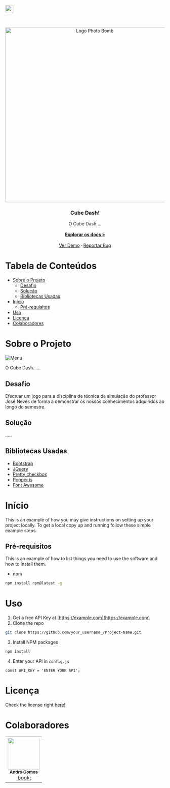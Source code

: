 
<!-- PROJECT SHIELDS -->
<!--
*** I'm using markdown "reference style" links for readability.
*** Reference links are enclosed in brackets [ ] instead of parentheses ( ).
*** See the bottom of this document for the declaration of the reference variables
*** for contributors-url, forks-url, etc. This is an optional, concise syntax you may use.
*** https://www.markdownguide.org/basic-syntax/#reference-style-links
-->
<!-- [![LinkedIn][linkedin-shield]][linkedin-url] -->
<a href="http://bit.ly/LinkedIn-Andre"><img src="https://img.shields.io/badge/linkedin-blue.svg?&style=for-the-badge&logo=linkedin&logoColor=white" height=25></a> 



<!-- PROJECT LOGO -->
<br />
<p align="center">
  <a href="http://bit.ly/GitHub-Andre" target=“_blank”>
    <img src="https://user-images.githubusercontent.com/48434290/117081669-4017af80-ad38-11eb-9af0-78d4a9dcc12c.png" width="550px" alt="Logo Photo Bomb">
  </a>

  <h3 align="center">Cube Dash!</h3>

  <p align="center">
    O Cube Dash....
    <br />
    <br />
    <a href="https://github.com/andrenevesgomes/Cube-Dash" target=“_blank”><strong>Explorar os docs »</strong></a>
    <br />
    <br />
    <a href="#" target=“_blank”>Ver Demo</a>
    ·
    <a href="https://github.com/andrenevesgomes/Cube-Dash/issues" target=“_blank”>Reportar Bug</a>
  </p>
</p>



<!-- TABLE OF CONTENTS -->
# Tabela de Conteúdos

* [Sobre o Projeto](#sobre-o-projeto)
  * [Desafio](desafio)
  * [Solução](#solução)
  * [Bibliotecas Usadas](#bibliotecas-usadas)
* [Início](#início)
  * [Pré-requisitos](#pré-requisitos)
* [Uso](#uso)
* [Licença](#licença)
* [Colaboradores](#colaboradores)



<!-- SOBRE O PROJETO -->
# Sobre o Projeto

![Menu](#)

O Cube Dash......


## Desafio
Efectuar um jogo para a disciplina de técnica de simulação do professor José Neves de forma a demonstrar os nossos conhecimentos adquiridos ao longo do semestre.


## Solução
.....


## Bibliotecas Usadas
* [Bootstrap](https://getbootstrap.com)
* [JQuery](https://jquery.com)
* [Pretty checkbox](https://lokesh-coder.github.io/pretty-checkbox/)
* [Popper.js](https://popper.js.org/)
* [Font Awesome](https://fontawesome.com)



<!-- GETTING STARTED -->
# Início

This is an example of how you may give instructions on setting up your project locally.
To get a local copy up and running follow these simple example steps.

## Pré-requisitos

This is an example of how to list things you need to use the software and how to install them.
* npm
```sh
npm install npm@latest -g
```


<!-- USAGE EXAMPLES -->
# Uso

1. Get a free API Key at [https://example.com](https://example.com)
2. Clone the repo
```sh
git clone https://github.com/your_username_/Project-Name.git
```
3. Install NPM packages
```sh
npm install
```
4. Enter your API in `config.js`
```JS
const API_KEY = 'ENTER YOUR API';
```


<!-- LICENSE -->
# Licença

Check the license right [here!](https://github.com/andrenevesgomes/Cube-Dash/blob/master/LICENSE.md)



<!-- ALL-CONTRIBUTORS-LIST -->
# Colaboradores

<table>
  <tr>
    <td align="center"><a href="https://github.com/andrenevesgomes"><img src="https://user-images.githubusercontent.com/48434290/95869306-23e3ff00-0d63-11eb-89ea-fa1e8a6b95ae.jpg" width="100px;" alt=""/><br /><sub><b>André Gomes</b></sub></a></br><a href="https://andrenevesgomes.github.io/portfolio/" title="Portfólio">:book:</a></td></tr>
</table>

